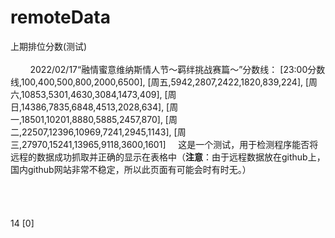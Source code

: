 # remoteData
<span id=remotedatastart>
<span id=remoteoptionnamestart>上期排位分数(测试)</span><span id=remoteoptionnameend></span>
<span id=remotetextstart><br><br>&nbsp;&nbsp;&nbsp;&nbsp;&nbsp;&nbsp;&nbsp;&nbsp;2022/02/17“融情蜜意维纳斯情人节～羁绊挑战赛篇～”分数线：</span><span id=remotetextend></span>
<span id=remotetablearrstart>
[23:00分数线,100,400,500,800,2000,6500],
[周五,5942,2807,2422,1820,839,224],
[周六,10853,5301,4630,3084,1473,409],
[周日,14386,7835,6848,4513,2028,634],
[周一,18501,10201,8880,5885,2457,870],
[周二,22507,12396,10969,7241,2945,1143],
[周三,27970,15241,13965,9118,3600,1601]
</span><span id=remotetablearrend></span>
<span id=remoteremarkstart>&nbsp;&nbsp;&nbsp;&nbsp;这是一个测试，用于检测程序能否将远程的数据成功抓取并正确的显示在表格中（<b>注意</b>：由于远程数据放在github上，国内github网站非常不稳定，所以此页面有可能会时有时无。）<br><br><br><br><br></span><span id=remoteremarkend></span>
<span id=remotesizestart>14</span><span id=remotesizeend></span>
<span id=remotefontweightstart>[0]</span><span id=remotefontweightend></span>
</span><span id=remotedataend></span>
